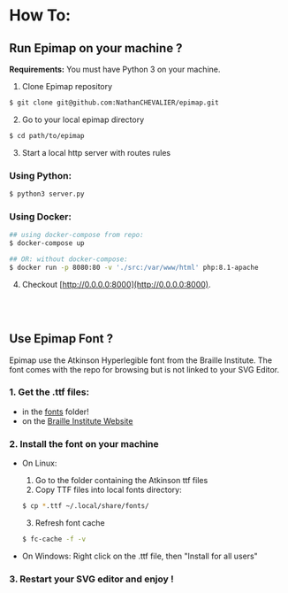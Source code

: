 # How To:

## Run Epimap on your machine ?

**Requirements:** You must have Python 3 on your machine.

1. Clone Epimap repository
``` sh
$ git clone git@github.com:NathanCHEVALIER/epimap.git
```

2. Go to your local epimap directory
``` sh
$ cd path/to/epimap
```

3. Start a local http server with routes rules

### Using Python:
```sh
$ python3 server.py
```

### Using Docker:
```sh
## using docker-compose from repo:
$ docker-compose up

## OR: without docker-compose:
$ docker run -p 8080:80 -v './src:/var/www/html' php:8.1-apache
```

4. Checkout [http://0.0.0.0:8000](http://0.0.0.0:8000).

<br /><br />

## Use Epimap Font ?

Epimap use the Atkinson Hyperlegible font from the Braille Institute. The font comes with the repo for browsing but is not linked to your SVG Editor.

### 1. Get the .ttf files:
- in the [fonts](../src/fonts/) folder!
- on the [Braille Institute Website](https://brailleinstitute.org/freefont) 


### 2. Install the font on your machine
- On Linux:
    1. Go to the folder containing the Atkinson ttf files
    2. Copy TTF files into local fonts directory:
    ```sh
    $ cp *.ttf ~/.local/share/fonts/
    ```
    3. Refresh font cache
    ```sh
    $ fc-cache -f -v
    ```


- On Windows:
    Right click on the .ttf file, then "Install for all users"

### 3. Restart your SVG editor and enjoy !
